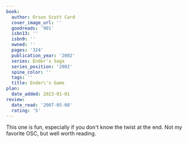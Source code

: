 ```yaml
---
book:
  author: Orson Scott Card
  cover_image_url: ''
  goodreads: '901'
  isbn13: ''
  isbn9: ''
  owned: ''
  pages: '324'
  publication_year: '2002'
  series: Ender's Saga
  series_position: '2002'
  spine_color: ''
  tags: ''
  title: Ender\'s Game
plan:
  date_added: 2023-01-01
review:
  date_read: '2007-05-08'
  rating: '5'
---
```


This one is fun, especially if you don't know the twist at the end.  Not my favorite OSC, but well worth reading.
